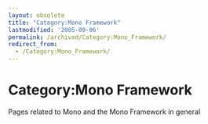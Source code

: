 ```yaml
---
layout: obsolete
title: "Category:Mono Framework"
lastmodified: '2005-09-06'
permalink: /archived/Category:Mono_Framework/
redirect_from:
  - /Category:Mono_Framework/
---
```


Category:Mono Framework
=======================

Pages related to Mono and the Mono Framework in general

